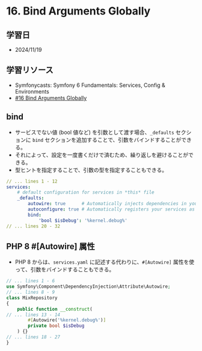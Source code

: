 # 16. Bind Arguments Globally

## 学習日

- 2024/11/19

## 学習リソース

- Symfonycasts: Symfony 6 Fundamentals: Services, Config & Environments
- [#16 Bind Arguments Globally](https://symfonycasts.com/screencast/symfony6-fundamentals/global-bind)

## bind

- サービスでない値 (bool 値など) を引数として渡す場合、`_defaults` セクションに `bind` セクションを追加することで、引数をバインドすることができる。
- それによって、設定を一度書くだけで済むため、繰り返しを避けることができる。
- 型ヒントを指定することで、引数の型を指定することもできる。

```yaml
// ... lines 1 - 12
services:
    # default configuration for services in *this* file
    _defaults:
        autowire: true      # Automatically injects dependencies in your services.
        autoconfigure: true # Automatically registers your services as commands, event subscribers, etc.
        bind:
            'bool $isDebug': '%kernel.debug%'
// ... lines 20 - 32
```

## PHP 8 #[Autowire] 属性

- PHP 8 からは、`services.yaml` に記述する代わりに、`#[Autowire]` 属性を使って、引数をバインドすることもできる。

```php
// ... lines 1 - 6
use Symfony\Component\DependencyInjection\Attribute\Autowire;
// ... lines 8 - 9
class MixRepository
{
    public function __construct(
// ... lines 13 - 14
        #[Autowire('%kernel.debug%')]
        private bool $isDebug
    ) {}
// ... lines 18 - 27
}
```
